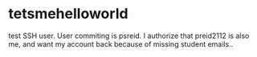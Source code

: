 # tetsmehelloworld
test SSH user. User commiting is psreid. I authorize that preid2112 is also me, and want my account back because of missing student emails..

